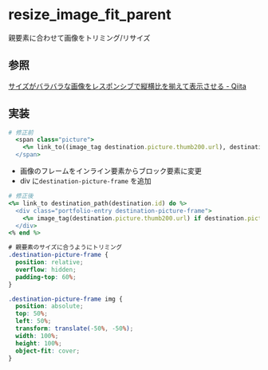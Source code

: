 # resize_image_fit_parent

親要素に合わせて画像をトリミング/リサイズ

## 参照

[サイズがバラバラな画像をレスポンシブで縦横比を揃えて表示させる \- Qiita](https://qiita.com/becolomochi/items/265a7f940a1c809f5ba7)

## 実装

```Ruby
# 修正前
  <span class="picture">
    <%= link_to((image_tag destination.picture.thumb200.url), destination_path(destination.id), class: "destination-picture") if destination.picture.url.present? %>
  </span>
```

* 画像のフレームをインライン要素からブロック要素に変更
* div に`destination-picture-frame` を追加

```Ruby
# 修正後
<%= link_to destination_path(destination.id) do %>
  <div class="portfolio-entry destination-picture-frame">
    <%= image_tag(destination.picture.thumb200.url) if destination.picture.url.present? %>
  </div>
<% end %>
```

```CSS
# 親要素のサイズに合うようにトリミング
.destination-picture-frame {
  position: relative;
  overflow: hidden;
  padding-top: 60%;
}

.destination-picture-frame img {
  position: absolute;
  top: 50%;
  left: 50%;
  transform: translate(-50%, -50%);
  width: 100%;
  height: 100%;
  object-fit: cover;
}
```







